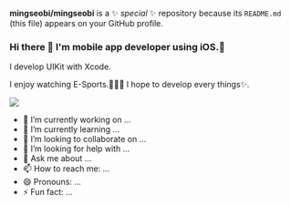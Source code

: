 **mingseobi/mingseobi** is a ✨ _special_ ✨ repository because its `README.md` (this file) appears on your GitHub profile.

### Hi there 👋 I'm mobile app developer using iOS.🚀
I develop UIKit with Xcode.

I enjoy watching E-Sports.🧑🏻‍💻
I hope to develop every things✨.

<img src="https://img.shields.io/badge/Android-3DDC84?style=flat-square&logo=Android&logoColor=white"/>


- 🔭 I’m currently working on ...
- 🌱 I’m currently learning ...
- 👯 I’m looking to collaborate on ...
- 🤔 I’m looking for help with ...
- 💬 Ask me about ...
- 📫 How to reach me: ...
- 😄 Pronouns: ...
- ⚡ Fun fact: ...
